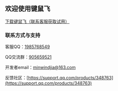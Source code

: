## 欢迎使用键鼠飞

[下载键鼠飞（联系客服获取试用）](https://github.com/JiaMinwei/KeyMouseFly/releases/download/v1.0.1/KeyMouseFly-1.0.1_setup.exe) 

### 联系方式与支持

客服QQ：[1985768549](tencent://message?v=3&amp;uin=1985768549&amp;site=qq&amp;menu=yes)

QQ交流群：[905659521](https://jq.qq.com/?_wv=1027&k=HsZCzML5)

开发者email：[minwindjia@163.com](mailto://minwindjia@163.com)

反馈社区：[https://support.qq.com/products/348763](https://support.qq.com/products/348763)
